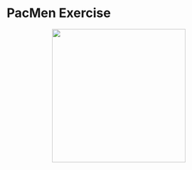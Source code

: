 # PacMen Exercise
<div id="header" align="center">
  <img src="https://bbts1.azureedge.net/images/p/full/2021/01/43e1c1c6-641b-4c88-8631-6a4310fd5222.jpg" width="300"/>
</div>
